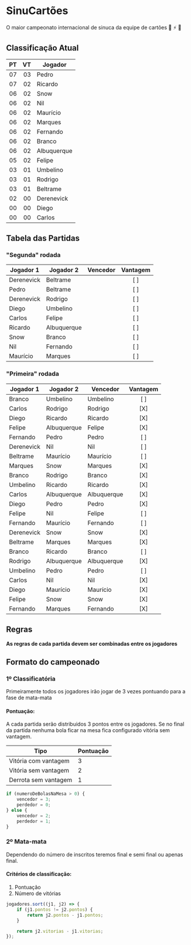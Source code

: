 # SinuCartões
O maior campeonato internacional de sinuca da equipe de cartões 🤘 ⚡️ 🎱

## Classificação Atual

| PT | VT | Jogador
| -: | -: | -------
| 07 | 03 | Pedro
| 07 | 02 | Ricardo
| 06 | 02 | Snow
| 06 | 02 | Nil
| 06 | 02 | Maurício
| 06 | 02 | Marques
| 06 | 02 | Fernando
| 06 | 02 | Branco
| 06 | 02 | Albuquerque
| 05 | 02 | Felipe
| 03 | 01 | Umbelino
| 03 | 01 | Rodrigo
| 03 | 01 | Beltrame
| 02 | 00 | Derenevick
| 00 | 00 | Diego
| 00 | 00 | Carlos

## Tabela das Partidas

### "Segunda" rodada

| Jogador 1   | Jogador 2   | Vencedor    | Vantagem
| ----------- | ----------- | ----------- | :------:
| Derenevick  | Beltrame    |             | [ ]
| Pedro       | Beltrame    |             | [ ]
| Derenevick  | Rodrigo     |             | [ ]
| Diego       | Umbelino    |             | [ ]
| Carlos      | Felipe      |             | [ ]
| Ricardo     | Albuquerque |             | [ ]
| Snow        | Branco      |             | [ ]
| Nil         | Fernando    |             | [ ]
| Maurício    | Marques     |             | [ ]

### "Primeira" rodada

| Jogador 1   | Jogador 2   | Vencedor    | Vantagem
| ----------- | ----------- | ----------- | :------:
| Branco      | Umbelino    | Umbelino    | [ ]
| Carlos      | Rodrigo     | Rodrigo     | [X]
| Diego       | Ricardo     | Ricardo     | [X]
| Felipe      | Albuquerque | Felipe      | [X]
| Fernando    | Pedro       | Pedro       | [ ]
| Derenevick  | Nil         | Nil         | [ ]
| Beltrame    | Maurício    | Maurício    | [ ]
| Marques     | Snow        | Marques     | [X]
| Branco      | Rodrigo     | Branco      | [X]
| Umbelino    | Ricardo     | Ricardo     | [X]
| Carlos      | Albuquerque | Albuquerque | [X]
| Diego       | Pedro       | Pedro       | [X]
| Felipe      | Nil         | Felipe      | [ ]
| Fernando    | Maurício    | Fernando    | [ ]
| Derenevick  | Snow        | Snow        | [X]
| Beltrame    | Marques     | Marques     | [X]
| Branco      | Ricardo     | Branco      | [ ]
| Rodrigo     | Albuquerque | Albuquerque | [X]
| Umbelino    | Pedro       | Pedro       | [ ]
| Carlos      | Nil         | Nil         | [X]
| Diego       | Maurício    | Maurício    | [X]
| Felipe      | Snow        | Snow        | [X]
| Fernando    | Marques     | Fernando    | [X]

## Regras
**As regras de cada partida devem ser combinadas entre os jogadores**

## Formato do campeonado
### 1º Classificatória
Primeiramente todos os jogadores irão jogar de 3 vezes pontuando para a fase de mata-mata

#### Pontuação:
A cada partida serão distribuidos 3 pontos entre os jogadores. Se no final da partida nenhuma bola ficar na mesa fica configurado vitória sem vantagem.

Tipo | Pontuação
---- | ---------
Vitória com vantagem | 3
Vitória sem vantagem | 2
Derrota sem vantagem | 1


```javascript
if (numeroDeBolasNaMesa > 0) {
    vencedor = 3;
    perdedor = 0;
} else {
    vencedor = 2;
    perdedor = 1;
} 
```


### 2º Mata-mata
Dependendo do número de inscritos teremos final e semi final ou apenas final.

#### Critérios de classificação:

1. Pontuação
2. Número de vitórias

```javascript
jogadores.sort((j1, j2) => {
    if (j1.pontos != j2.pontos) {
        return j2.pontos - j1.pontos;
    }

    return j2.vitorias - j1.vitorias;
});
```
